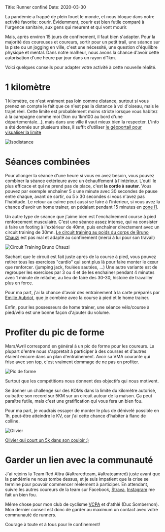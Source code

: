Title: Runner confiné
Date: 2020-03-30

La pandémie a frappé de plein fouet le monde, et nous bloque dans notre
activité favorite: courir. Évidemment, courir est bien futile comparé à
l'urgence sanitaire, aux gens qui meurent et qui vont mourir.

Mais, après environ 15 jours de confinement, il faut bien s'adapter. Pour la
majorité des coureuses et coureurs, sortir pour un petit trail, une séance sur
la piste ou un jogging en ville, c'est une nécessité, une question d'équilibre
physique et mental. Dans notre malheur, nous avons la chance d'avoir cette
autorisation d'une heure par jour dans un rayon d'1km.

Voici quelques conseils pour adapter votre activité à cette nouvelle réalité.

1 kilomètre
===========

1 kilomètre, ce n'est vraiment pas loin comme distance, surtout si vous prenez
en compte le fait que ce n'est pas la distance à vol d'oiseau, mais le trajet réel. 
Cette limite est probablement moins stricte lorsque vous habitez à la campagne 
comme moi (1km ou 1km100 au bord d'une départementale...), mais dans une ville 
il vaut mieux bien la respecter. L'info a été donnée sur plusieurs 
sites, il suffit d'utiliser [le géoportail pour visualiser 
la limite](https://www.generation-nt.com/geoportail-ign-france-zone-1-km-visualiser-deplacement-derogatoire-actualite-1974629.html)

![Isodistance](/images/isodistance.png "Isodistance")

Séances combinées
=================

Pour allonger la séance d'une heure si vous en avez besoin, vous pouvez combiner
la séance extérieure avec un échauffement à l'intérieur. L'outil le plus efficace
et qui ne prend pas de place, c'est **la corde à sauter**. Vous pouvez par exemple
enchaîner 5 x une minute avec 30 secondes de pause entre chaque, avant de sortir, 
ou 5 x 30 secondes si vous n'avez pas l'habitude. Le retour au calme 
peut aussi se faire à l'interieur, si vous avez la chance d'avoir un home trainer,
en pédalant pendant 15 minutes en [zone I1](https://www.lepape-info.com/entrainement/entrainement-cyclisme/cyclisme-les-echelles-dintensite).

Un autre type de séance que j'aime bien est l'enchaînement course à pied renforcement
musculaire. C'est une séance assez intense, qui va consister à faire un footing 
à l'extérieur de 40mn, puis enchaîner directement avec un circuit training de 
30mn. [Le circuit training au poids du corps de Bruno Chauzi](https://entrainement-sportif.fr/programme-musculation-complet-sans-materiel.htm) est pas mal et adapté au confinement (merci à lui pour son travail)

![Circuit Training Bruno Chauzi](/images/chauzi.png "Chauzi")

Sachant que le circuit est fait juste après de la course à pied, vous pouvez retirer
tous les exercices "cardio" qui sont plus là pour faire monter le cœur que renforcer.
(jumping jack, foulées sautées, ...) 
Une autre variante est de regrouper les exercices par 3 ou 4 et de les enchainer
pendant 4 minutes avec 1 minute de relâche, au lieu de faire des 30-30, histoire de
travailler plus en force.

Pour ma part, j'ai la chance d'avoir des entraînement à la carte préparés par 
[Emilie Aubriot](https://emilieaubriot.wixsite.com/coachfitrun), que je combine 
avec la course à pied et le home trainer.

Enfin, pour les possesseurs de home trainer, une séance vélo/course à pied/vélo est 
une bonne façon d'ajouter du volume.


Profiter du pic de forme
========================

Mars/Avril correspond en général à un pic de forme pour les coureurs. La
plupart d'entre nous s'appretait à participer à des courses et d'autres étaient
encore dans un plan d'entraînement. Avoir sa VMA courante qui frise avec son
top, c'est vraiment dommage de ne pas en profiter.

![Pic de forme](/images/pic.png "Pic de forme")

Surtout que les compétitions nous donnent des objectifs qui nous motivent.

Se donner un challenge sur des KOMs dans la limite du kilomètre autorisé, ou 
battre son record sur 5KM sur un circuit autour de la maison. Ça peut paraître
futile, mais c'est une gratification qui vous fera un bien fou.

Pour ma part, je voudrais essayer de monter le plus de dénivelé possible en 1h,
peut-être atteindre le KV, car j'ai cette chance d'habiter à flanc de colline.

![Olivier](/images/olivier.png "Olivier")

[Olivier qui court un 5k dans son couloir :)](https://www.strava.com/activities/3234476916)


Garder un lien avec la communauté
=================================

J'ai rejoins la Team Red Altra (#altraredteam, #altrateamred) juste avant que
la pandémie ne nous tombe dessus, et je suis impatient que la crise se termine
pour pouvoir commencer réelement à participer.
En attendant, suivre les autres coureurs de la team sur Facebook, 
[Strava](https://www.strava.com/clubs/590268),
[Instagram](https://www.instagram.com/explore/tags/altrateamred/) me fait un bien fou.

Même chose pour mon club de cyclisme [VCPA](https://www.strava.com/clubs/vcpa) et 
d'athlé (Duc Sombernon). Mon dernier conseil est donc de garder au maximum un contact avec votre communauté de runners. 


Courage à toute et à tous pour le confinement!
